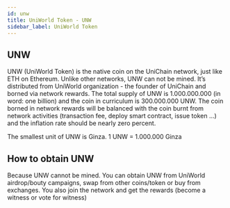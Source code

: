 ```yaml
---
id: unw
title: UniWorld Token - UNW
sidebar_label: UniWorld Token
---
```


## UNW

UNW (UniWorld Token) is the native coin on the UniChain network, just like ETH on Ethereum. Unlike other networks, UNW can not be mined. It’s distributed from UniWorld organization - the founder of UniChain and borned via network rewards. 
The total supply of UNW is 1.000.000.000 (in word: one billion) and the coin in curriculum is 300.000.000 UNW.
The coin borned in network rewards will be balanced with the coin burnt from network activities (transaction fee, deploy smart contract, issue token …) and the inflation rate should be nearly zero percent.

The smallest unit of UNW is Ginza. 1 UNW = 1.000.000 Ginza

## How to obtain UNW

Because UNW cannot be mined. You can obtain UNW from UniWorld airdrop/bouty campaigns, swap from other coins/token or buy from exchanges. You also join the network and get the rewards (become a witness or vote for witness)
